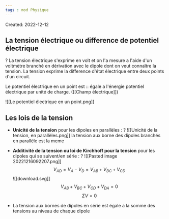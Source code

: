```yaml
---
tags : mod Physique
---
```

Created: 2022-12-12 

## La tension électrique ou difference de potentiel électrique
?
La tension électrique s'exprime en volt et on l'a mesure a l'aide d'un voltmètre branché en dérivation avec le dipole dont on veut connaître la tension. La tension exprime la difference d'état électrique entre deux points d'un circuit. 
<!--SR:!2023-02-14,6,150-->

Le potentiel électrique en un point est :: égale a l'énergie potentiel électrique par unité de charge. ([[Champ électrique]])
<!--SR:!2023-02-10,2,142-->

![[Le potentiel électrique en un point.png]]

## Les lois de la tension
- **Unicité de la tension** pour les dipoles en parallèles :
?
 ![[Unicité de la tension, en parallèles.png]]
 la tension aux borne des dipoles branchés en parallèle est la meme
<!--SR:!2023-03-29,49,276-->

- **Additivité de la tension ou loi de Kirchhoff pour la tension**  pour les dipoles qui se suivent/en série :
?
 ![[Pasted image 20221216092207.png]]
$$V_{AD}=V_{A}-V_{D}=V_{AB}+V_{BC}+V_{CD}$$
![[download.svg]]
 $$V_{AB}+V_{BC}+V_{CD}+V_{DA}=0$$$$\Sigma V=0$$
<!--SR:!2023-02-12,4,216-->

- La tension aux bornes de dipoles en série est égale a la somme des tensions au niveau de chaque dipole

